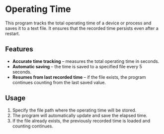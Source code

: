 # Operating Time

This program tracks the total operating time of a device or process and saves it to a text file. It ensures that the recorded time persists even after a restart.

## Features
- **Accurate time tracking** – measures the total operating time in seconds.
- **Automatic saving** – the time is saved to a specified file every 5 seconds.
- **Resumes from last recorded time** – if the file exists, the program continues counting from the last saved value.

## Usage  
1. Specify the file path where the operating time will be stored.
2. The program will automatically update and save the elapsed time.
3. If the file already exists, the previously recorded time is loaded and counting continues.
